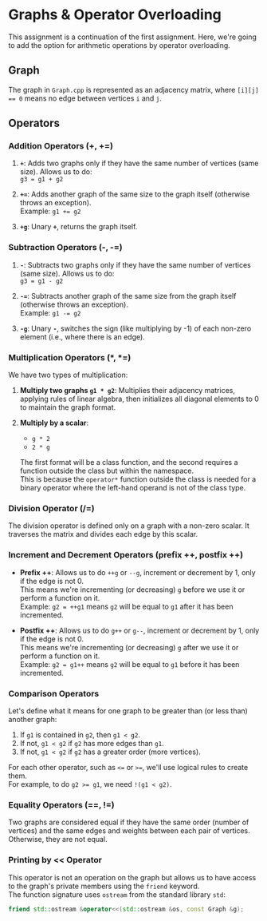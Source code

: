 # Graphs & Operator Overloading

This assignment is a continuation of the first assignment. Here, we're going to add the option for arithmetic operations by operator overloading.

## Graph

The graph in `Graph.cpp` is represented as an adjacency matrix, where `[i][j] == 0` means no edge between vertices `i` and `j`.

## Operators

### Addition Operators (+, +=)

1. **`+`**: Adds two graphs only if they have the same number of vertices (same size). Allows us to do:  
   `g3 = g1 + g2`

2. **`+=`**: Adds another graph of the same size to the graph itself (otherwise throws an exception).  
   Example: `g1 += g2`

3. **`+g`**: Unary **`+`**, returns the graph itself.

### Subtraction Operators (-, -=)

1. **`-`**: Subtracts two graphs only if they have the same number of vertices (same size). Allows us to do:  
   `g3 = g1 - g2`

2. **`-=`**: Subtracts another graph of the same size from the graph itself (otherwise throws an exception).  
   Example: `g1 -= g2`

3. **`-g`**: Unary **`-`**, switches the sign (like multiplying by -1) of each non-zero element (i.e., where there is an edge).

### Multiplication Operators (*, *=)

We have two types of multiplication:

1. **Multiply two graphs `g1 * g2`**: Multiplies their adjacency matrices, applying rules of linear algebra, then initializes all diagonal elements to 0 to maintain the graph format.

2. **Multiply by a scalar**:  
   - `g * 2`
   - `2 * g`

   The first format will be a class function, and the second requires a function outside the class but within the namespace.  
   This is because the `operator*` function outside the class is needed for a binary operator where the left-hand operand is not of the class type.

### Division Operator (/=)

The division operator is defined only on a graph with a non-zero scalar. It traverses the matrix and divides each edge by this scalar.

### Increment and Decrement Operators (prefix ++, postfix ++)

- **Prefix ++**: Allows us to do `++g` or `--g`, increment or decrement by 1, only if the edge is not 0.  
  This means we're incrementing (or decreasing) `g` before we use it or perform a function on it.  
  Example: `g2 = ++g1` means `g2` will be equal to `g1` after it has been incremented.

- **Postfix ++**: Allows us to do `g++` or `g--`, increment or decrement by 1, only if the edge is not 0.  
  This means we're incrementing (or decreasing) `g` after we use it or perform a function on it.  
  Example: `g2 = g1++` means `g2` will be equal to `g1` before it has been incremented.

### Comparison Operators

Let's define what it means for one graph to be greater than (or less than) another graph:

1. If `g1` is contained in `g2`, then `g1 < g2`.
2. If not, `g1 < g2` if `g2` has more edges than `g1`.
3. If not, `g1 < g2` if `g2` has a greater order (more vertices).

For each other operator, such as `<=` or `>=`, we'll use logical rules to create them.  
For example, to do `g2 >= g1`, we need `!(g1 < g2)`.

### Equality Operators (==, !=)

Two graphs are considered equal if they have the same order (number of vertices) and the same edges and weights between each pair of vertices. Otherwise, they are not equal.

### Printing by << Operator

This operator is not an operation on the graph but allows us to have access to the graph's private members using the `friend` keyword.  
The function signature uses `ostream` from the standard library `std`:

```cpp
friend std::ostream &operator<<(std::ostream &os, const Graph &g);
